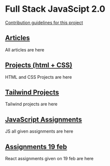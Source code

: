 # Full Stack JavaScipt 2.0

[Contribution guidelines for this project](docs/CONTRIBUTING.md)

## [Articles](Articles)
All articles are here

## [Projects (html + CSS)](Projects)
HTML and CSS Projects are here

## [Tailwind Projects](Tailwind-Projects)
Tailwind projects are here      

## [JavaScript Assignments](JS-Assignments-All/04-JS-Assignment-28Jan)
JS all given assignments are here

## [Assignments 19 feb](React_JS/Assignment-19_Feb)
React assignments given on 19 feb are here 